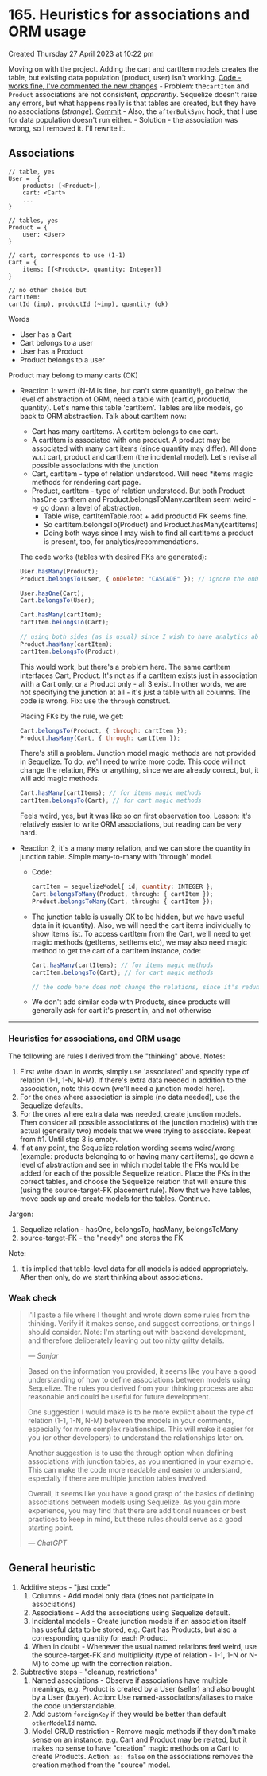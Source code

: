 # 165. Heuristics for associations and ORM usage
Created Thursday 27 April 2023 at 10:22 pm

Moving on with the project. Adding the cart and cartItem models creates the table, but existing data population (product, user) isn't working. [Code - works fine, I've commented the new changes](https://github.com/exemplar-codes/online-shop-express-ejs-mvc/commit/e32916953625da75b65621a81792391eabae90d6)
	- Problem: the`cartItem` and `Product` associations are not consistent, *apparently*. Sequelize doesn't raise any errors, but what happens really is that tables are created, but they have no associations (*strange*). [Commit](https://github.com/exemplar-codes/online-shop-express-ejs-mvc/commit/a42d0560de62142833fed6f8eef0ee84c227ffa9)
	- Also, the `afterBulkSync` hook, that I use for data population doesn't run either.
	- Solution - the association was wrong, so I removed it. I'll rewrite it.

## Associations
```
// table, yes
User =  {
    products: [<Product>],
    cart: <Cart>
    ...
}

// tables, yes
Product = {
    user: <User>
}

// cart, corresponds to use (1-1)
Cart = {
    items: [{<Product>, quantity: Integer}]
}

// no other choice but
cartItem:
cartId (imp), productId (~imp), quantity (ok)
```

Words
- User has a Cart
- Cart belongs to a user
- User has a Product
- Product belongs to a user

Product may belong to many carts (OK)

- Reaction 1: weird (N-M is fine, but can't store quantity!), go below the level of abstraction of ORM, need a table with (cartId, productId, quantity). Let's name this table 'cartItem'. Tables are like models, go back to ORM abstraction. Talk about cartItem now:
    - Cart has many cartItems. A cartItem belongs to one cart.
    - A cartItem is associated with one product. A product may be associated with many cart items (since quantity may differ).
    All done w.r.t cart, product and cartItem (the incidental model).
    Let's revise all possible associations with the junction
    - Cart, cartItem - type of relation understood. Will need *items magic methods for rendering cart page.
    - Product, cartItem - type of relation understood. But both Product hasOne cartItem and Product.belongsToMany.cartItem seem weird --> go down a level of abstraction.
        - Table wise, cartItemTable.root + add productId FK seems fine.
        - So cartItem.belongsTo(Product) and Product.hasMany(cartItems)
        - Doing both ways since I may wish to find all cartItems a product is present, too, for analytics/recommendations.

    The code works (tables with desired FKs are generated):
    ```js
    User.hasMany(Product);
    Product.belongsTo(User, { onDelete: "CASCADE" }); // ignore the onDelete, it's contextual to the project

    User.hasOne(Cart);
    Cart.belongsTo(User);

    Cart.hasMany(cartItem);
    cartItem.belongsTo(Cart);

    // using both sides (as is usual) since I wish to have analytics about Product and User who may buy them
    Product.hasMany(cartItem);
    cartItem.belongsTo(Product);
    ```

    This would work, but there's a problem here. The same cartItem interfaces Cart, Product. It's not as if a cartItem exists just in association with a Cart only, or a Product only - all 3 exist. In other words, we are not specifying the junction at all - it's just a table with all columns. The code is wrong. Fix: use the `through` construct.

    Placing FKs by the rule, we get:
    ```js
    Cart.belongsTo(Product, { through: cartItem });
    Product.hasMany(Cart, { through: cartItem });
    ```

    There's still a problem. Junction model magic methods are not provided in Sequelize. To do, we'll need to write more code. This code will not change the relation, FKs or anything, since we are already correct, but, it will add magic methods.

    ```js
    Cart.hasMany(cartItems); // for items magic methods
    cartItem.belongsTo(Cart); // for cart magic methods
    ```

    Feels weird, yes, but it was like so on first observation too. Lesson: it's relatively easier to write ORM associations, but reading can be very hard.
- Reaction 2, it's a many many relation, and we can store the quantity in junction table. Simple many-to-many with 'through' model.
    - Code:
        ```js
        cartItem = sequelizeModel{ id, quantity: INTEGER };
        Cart.belongsToMany(Product, through: { cartItem });
        Product.belongsToMany(Cart, through: { cartItem });
        ```
    - The junction table is usually OK to be hidden, but we have useful data in it (quantity). Also, we will need the cart items individually to show items list. To access cartItem from the Cart, we'll need to get magic methods (getItems, setItems etc), we may also need magic method to get the cart of a cartItem instance, code:
        ```js
        Cart.hasMany(cartItems); // for items magic methods
        cartItem.belongsTo(Cart); // for cart magic methods

        // the code here does not change the relations, since it's redundant essentially. We add it just for the magic methods.
        ```
    - We don't add similar code with Products, since products will generally ask for cart it's present in, and not otherwise

---
### Heuristics for associations, and ORM usage
The following are rules I derived from the "thinking" above.
Notes:
1. First write down in words, simply use 'associated' and specify type of relation (1-1, 1-N, N-M). If there's extra data needed in addition to the association, note this down (we'll need a junction model here).
2. For the ones where association is simple (no data needed), use the Sequelize defaults.
3. For the ones where extra data was needed, create junction models. Then consider all possible associations of the junction model(s) with the actual (generally two) models that we were trying to associate. Repeat from #1. Until step 3 is empty.
4. If at any point, the Sequelize relation wording seems weird/wrong (example: products belonging to or having many cart items), go down a level of abstraction and see in which model table the FKs would be added for each of the possible Sequelize relation. Place the FKs in the correct tables, and choose the Sequelize relation that will ensure this (using the source-target-FK placement rule). Now that we have tables, move back up and create models for the tables. Continue.

Jargon:
1. Sequelize relation - hasOne, belongsTo, hasMany, belongsToMany
2. source-target-FK - the "needy" one stores the FK

Note:
1. It is implied that table-level data for all models is added appropriately. After then only, do we start thinking about associations.

### Weak check
> I'll paste a file where I thought and wrote down some rules from the thinking. Verify if it makes sense, and suggest corrections, or things I should consider. Note: I'm starting out with backend development, and therefore deliberately leaving out too nitty gritty details.
> 
> &mdash; *Sanjar*

>Based on the information you provided, it seems like you have a good understanding of how to define associations between models using Sequelize. The rules you derived from your thinking process are also reasonable and could be useful for future development.
>
> One suggestion I would make is to be more explicit about the type of relation (1-1, 1-N, N-M) between the models in your comments, especially for more complex relationships. This will make it easier for you (or other developers) to understand the relationships later on.
> 
> Another suggestion is to use the through option when defining associations with junction tables, as you mentioned in your example. This can make the code more readable and easier to understand, especially if there are multiple junction tables involved.
> 
> Overall, it seems like you have a good grasp of the basics of defining associations between models using Sequelize. As you gain more experience, you may find that there are additional nuances or best practices to keep in mind, but these rules should serve as a good starting point.
> 
> &mdash; *ChatGPT*


## General heuristic
1. Additive steps - "just code"
	1. Columns - Add model only data (does not participate in associations)
	2. Associations - Add the associations using Sequelize default.
	3. Incidental models - Create junction models if an association itself has useful data to be stored, e.g. Cart has Products, but also a corresponding quantity for each Product.
	4. When in doubt - Whenever the usual named relations feel weird, use the source-target-FK and multiplicity (type of relation - 1-1, 1-N or N-M) to come up with the correction relation.
2. Subtractive steps - "cleanup, restrictions"
	1. Named associations - Observe if associations have multiple meanings, e.g. Product is created by a User (seller) and also bought by a User (buyer). Action: Use named-associations/aliases to make the code understandable.
	2. Add custom `foreignKey` if they would be better than default `otherModelId` name.
	3. Model CRUD restriction - Remove magic methods if they don't make sense on an instance. e.g. Cart and Product may be related, but it makes no sense to have "creation" magic methods on a Cart to create Products. Action: `as: false` on the associations removes the creation method from the "source" model.
